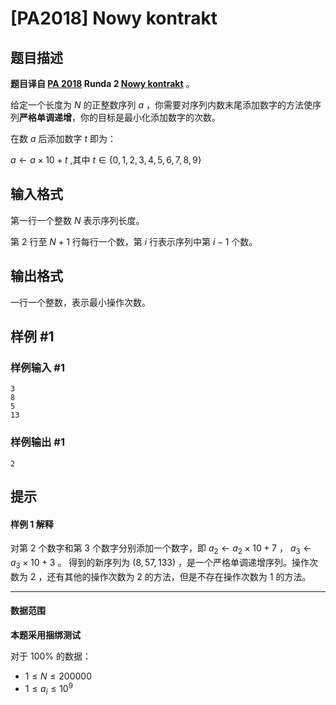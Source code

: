 # [PA2018] Nowy kontrakt

## 题目描述

**题目译自 [PA 2018](https://sio2.mimuw.edu.pl/c/pa-2018-1/dashboard/) Runda 2 [Nowy kontrakt](https://sio2.mimuw.edu.pl/c/pa-2018-1/p/kon/)** 。

给定一个长度为 $N$ 的正整数序列 $a$ ，你需要对序列内数末尾添加数字的方法使序列**严格单调递增**，你的目标是最小化添加数字的次数。

在数 $a$ 后添加数字 $t$ 即为：

$a \gets a \times 10 + t$ ,其中 $t \in \{0,1,2,3,4,5,6,7,8,9\}$



## 输入格式

第一行一个整数 $N$ 表示序列长度。

第 $2$ 行至 $N+1$ 行每行一个数，第 $i$ 行表示序列中第 $i-1$ 个数。

## 输出格式

一行一个整数，表示最小操作次数。

## 样例 #1

### 样例输入 #1
```
3
8
5
13
```

### 样例输出 #1

```
2
```

## 提示

#### 样例 1 解释

对第 $2$ 个数字和第 $3$ 个数字分别添加一个数字，即 $a_2 \gets a_2 \times 10 + 7$ ， $a_3 \gets a_3 \times 10 + 3$ 。 得到的新序列为 $(8,57,133)$ ，是一个严格单调递增序列。操作次数为 $2$ ，还有其他的操作次数为 $2$ 的方法，但是不存在操作次数为 $1$ 的方法。

------------

#### 数据范围

**本题采用捆绑测试**

对于 $100\%$ 的数据：

- $1 \le N \le 200000$ 
- $1 \le a_i \le 10^9$ 
